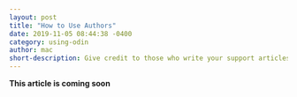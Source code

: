 ```yaml
---
layout: post
title: "How to Use Authors"
date: 2019-11-05 08:44:38 -0400
category: using-odin
author: mac
short-description: Give credit to those who write your support articles
---
```


**This article is coming soon**
